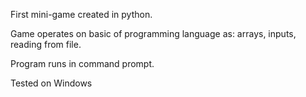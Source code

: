 First mini-game created in python.

Game operates on basic of programming language as: arrays, inputs, reading from file.

Program runs in command prompt.

Tested on Windows
